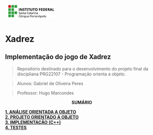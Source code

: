 <img src="img/ifsc-logo.png"
     width="30%"
     style="padding: 10px">

# Xadrez

## Implementação do jogo de Xadrez

> Repositório destinado para o desenvolvimento do projeto final da discipliana PRG22107 - Programação orienta a objeto. 

> Alunos: Gabriel de Oliveira Peres
 
> Professor: Hugo Marcondes

<p align=center><strong>SUMÁRIO</strong></p>

[**1. ANÁLISE ORIENTADA A OBJETO**](./analise.md)<br>
[**2. PROJETO ORIENTADO A OBJETO**](./projeto.md)<br>
[**3. IMPLEMENTAÇÃO (C++)**](./implementacao.md)<br>
[**4. TESTES**](./testes.md)<br>
